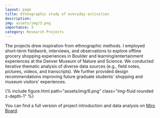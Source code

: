 ```yaml
---
layout: page
title: Ethnographic study of everyday activities
description:
img: assets/img/3.png
importance: 3
category: Research Projects
---
```


The projects drew inspiration from ethnographic methods. I employed short-term fieldwork, interviews, and observations to explore offline grocery shopping experiences in Boulder and learning/entertainment experiences at the Denver Museum of Nature and Science. We conducted iterative thematic analysis of diverse data sources (e.g., field notes, pictures, videos, and transcripts). We further provided  design recommendations improving future graduate students' shopping and museum visitors' experiences.

{% include figure.html path="assets/img/6.png" class="img-fluid rounded z-depth-1" %}

You can find a full version of project introduction and data analysis on [Miro Board](https://miro.com/app/board/uXjVMVP_1sU=/).
